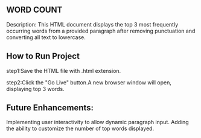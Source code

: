 ## WORD COUNT
Description:
This HTML document displays the top 3 most frequently occurring words from a provided paragraph after removing punctuation and converting all text to lowercase.

## How to Run Project
step1:Save the HTML file with .html extension.

step2:Click the "Go Live" button.A new browser window will open, displaying top 3 words.

## Future Enhancements:
Implementing user interactivity to allow dynamic paragraph input. Adding the ability to customize the number of top words displayed.
